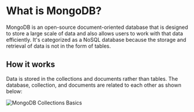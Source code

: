# What is MongoDB?

MongoDB is an open-source document-oriented database that is designed to store a large scale of data and also allows users to work with that data efficiently. It's categorized as a NoSQL database because the storage and retrieval of data is not in the form of tables.

## How it works

Data is stored in the collections and documents rather than tables. The database, collection, and documents are related to each other as shown below: 

![MongoDB Collections Basics](https://www.koderhq.com/img/mongodb/collections.png)

